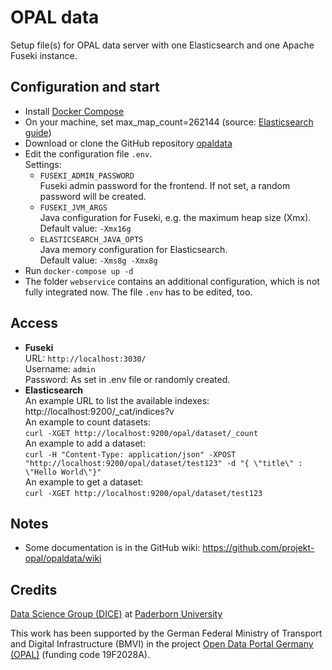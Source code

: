 # OPAL data

Setup file(s) for OPAL data server with one Elasticsearch and one Apache Fuseki instance.

## Configuration and start

- Install [Docker Compose](https://docs.docker.com/compose/install/)
- On your machine, set max_map_count=262144 (source: [Elasticsearch guide](https://www.elastic.co/guide/en/elasticsearch/reference/current/docker.html#docker-cli-run-prod-mode))
- Download or clone the GitHub repository [opaldata](https://github.com/projekt-opal/opaldata)
- Edit the configuration file  `.env`.  
  Settings:
    - `FUSEKI_ADMIN_PASSWORD`  
      Fuseki admin password for the frontend. If not set, a random password will be created.
    - `FUSEKI_JVM_ARGS`  
      Java configuration for Fuseki, e.g. the maximum heap size (Xmx).  
      Default value: `-Xmx16g`
    - `ELASTICSEARCH_JAVA_OPTS`  
      Java memory configuration for Elasticsearch.  
      Default value: `-Xms8g -Xmx8g`
- Run `docker-compose up -d`
- The folder `webservice` contains an additional configuration, which is not fully integrated now. The file `.env` has to be edited, too.

## Access

- **Fuseki**  
  URL: `http://localhost:3030/`  
  Username: `admin`  
  Password: As set in .env file or randomly created.
- **Elasticsearch**  
  An example URL to list the available indexes:  
  http://localhost:9200/_cat/indices?v  
  An example to count datasets:  
  `curl -XGET http://localhost:9200/opal/dataset/_count`  
  An example to add a dataset:  
  `curl -H "Content-Type: application/json" -XPOST "http://localhost:9200/opal/dataset/test123" -d "{ \"title\" : \"Hello World\"}"`  
  An example to get a dataset:  
  `curl -XGET http://localhost:9200/opal/dataset/test123`  

## Notes 

* Some documentation is in the GitHub wiki: https://github.com/projekt-opal/opaldata/wiki

## Credits

[Data Science Group (DICE)](https://dice-research.org/) at [Paderborn University](https://www.uni-paderborn.de/)

This work has been supported by the German Federal Ministry of Transport and Digital Infrastructure (BMVI) in the project [Open Data Portal Germany (OPAL)](http://projekt-opal.de/) (funding code 19F2028A).
